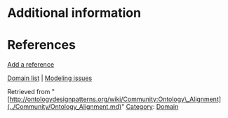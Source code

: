 #  Additional information


#  References


[Add a reference](index.php@title=Odp%253AAdd_reference&subject=Community%253AOntology+Alignment.html "http://ontologydesignpatterns.org/wiki/index.php?title=Odp:Add_reference&subject=Community%3AOntology+Alignment")


  




[Domain list](../Community/Domain.md "Community:Domain") | [Modeling issues](../Community/Main.md "Community:Main")


Retrieved from "[http://ontologydesignpatterns.org/wiki/Community:Ontology\_Alignment](../Community/Ontology_Alignment.md)"
 [Category](http://ontologydesignpatterns.org/wiki/Special:Categories "Special:Categories"): [Domain](../Category/Domain.md "Category:Domain")